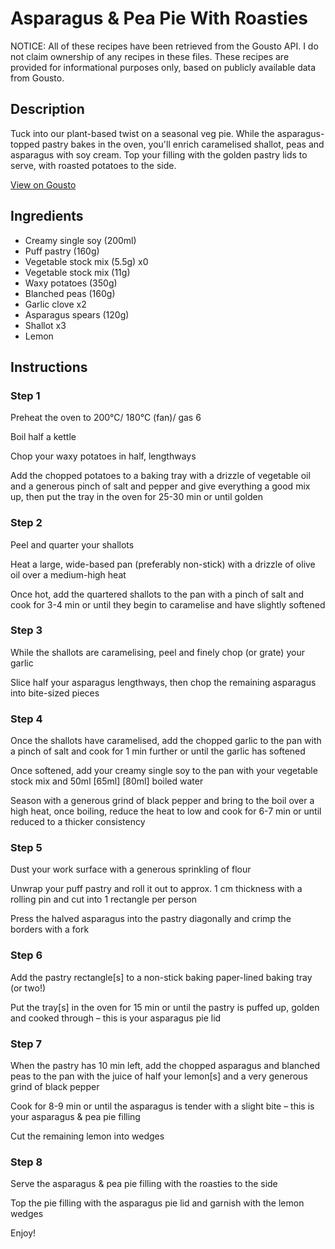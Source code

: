 # Asparagus & Pea Pie With Roasties

NOTICE: All of these recipes have been retrieved from the Gousto API. I do not claim ownership of any recipes in these files. These recipes are provided for informational purposes only, based on publicly available data from Gousto.

## Description

Tuck into our plant-based twist on a seasonal veg pie. While the asparagus-topped pastry bakes in the oven, you'll enrich caramelised shallot, peas and asparagus with soy cream. Top your filling with the golden pastry lids to serve, with roasted potatoes to the side.

[View on Gousto](https://www.gousto.co.uk/recipes/cookbook/springtime-asparagus-pea-pie-with-roasties)

## Ingredients

- Creamy single soy (200ml)
- Puff pastry (160g)
- Vegetable stock mix (5.5g) x0
- Vegetable stock mix (11g)
- Waxy potatoes (350g)
- Blanched peas (160g)
- Garlic clove x2
- Asparagus spears (120g)
- Shallot x3
- Lemon

## Instructions


### Step 1

Preheat the oven to 200°C/ 180°C (fan)/ gas 6

Boil half a kettle

Chop your waxy potatoes in half, lengthways

Add the chopped potatoes to a baking tray with a drizzle of vegetable oil and a generous pinch of salt and pepper and give everything a good mix up, then put the tray in the oven for 25-30 min or until golden


### Step 2

Peel and quarter your shallots

Heat a large, wide-based pan (preferably non-stick) with a drizzle of olive oil over a medium-high heat

Once hot, add the quartered shallots to the pan with a pinch of salt and cook for 3-4 min or until they begin to caramelise and have slightly softened


### Step 3

While the shallots are caramelising, peel and finely chop (or grate) your garlic

Slice half your<span class="text-danger"> </span>asparagus lengthways, then chop the remaining asparagus into bite-sized pieces


### Step 4

Once the shallots have caramelised, add the chopped garlic to the pan with a pinch of salt and cook for 1 min further or until the garlic has softened

Once softened, add your creamy single soy to the pan with your vegetable stock mix and 50ml <span class="text-purple">[65ml]</span> <span class="text-danger">[80ml]</span> boiled water

Season with a generous grind of black pepper and bring to the boil over a high heat, once boiling, reduce the heat to low and cook for 6-7 min or until reduced to a thicker consistency


### Step 5

Dust your work surface with a generous sprinkling of flour

Unwrap your puff pastry and roll it out to approx. 1 cm thickness with a rolling pin and cut into 1 rectangle per person

Press the halved asparagus into the pastry diagonally and crimp the borders with a fork


### Step 6

Add the pastry rectangle[s] to a non-stick baking paper-lined baking tray (or two!)

Put the tray[s] in the oven for 15 min or until the pastry is puffed up, golden and cooked through – this is your asparagus pie lid


### Step 7

When the pastry has 10 min left, add the chopped asparagus and blanched peas to the pan with the juice of half your<span class="text-danger"> </span>lemon[s] and a very generous grind of black pepper

Cook for 8-9 min or until the asparagus is tender with a slight bite – this is your asparagus & pea pie filling

Cut the remaining lemon into wedges

### Step 8

Serve the asparagus & pea pie filling with the roasties to the side

Top the pie filling with the asparagus pie lid and garnish with the lemon wedges

Enjoy!

